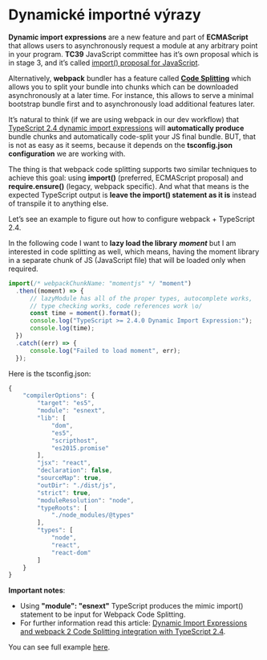 # Dynamické importné výrazy

**Dynamic import expressions** are a new feature and part of **ECMAScript** that allows users to asynchronously request a module at any arbitrary point in your program. **TC39** JavaScript committee has it’s own proposal which is in stage 3, and it’s called [import\(\) proposal for JavaScript](https://github.com/tc39/proposal-dynamic-import).

Alternatively, **webpack** bundler has a feature called [**Code Splitting**](https://webpack.js.org/guides/code-splitting/) which allows you to split your bundle into chunks which can be downloaded asynchronously at a later time. For instance, this allows to serve a minimal bootstrap bundle first and to asynchronously load additional features later.

It’s natural to think \(if we are using webpack in our dev workflow\) that [TypeScript 2.4 dynamic import expressions](https://github.com/Microsoft/TypeScript/wiki/What's-new-in-TypeScript#dynamic-import-expressions) will **automatically produce** bundle chunks and automatically code-split your JS final bundle. BUT, that is not as easy as it seems, because it depends on the **tsconfig.json configuration** we are working with.

The thing is that webpack code splitting supports two similar techniques to achieve this goal: using **import\(\)** \(preferred, ECMAScript proposal\) and **require.ensure\(\)** \(legacy, webpack specific\). And what that means is the expected TypeScript output is **leave the import\(\) statement as it is** instead of transpile it to anything else.

Let’s see an example to figure out how to configure webpack + TypeScript 2.4.

In the following code I want to **lazy load the library** _**moment**_ but I am interested in code splitting as well, which means, having the moment library in a separate chunk of JS \(JavaScript file\) that will be loaded only when required.

```typescript
import(/* webpackChunkName: "momentjs" */ "moment")
  .then((moment) => {
      // lazyModule has all of the proper types, autocomplete works,
      // type checking works, code references work \o/
      const time = moment().format();
      console.log("TypeScript >= 2.4.0 Dynamic Import Expression:");
      console.log(time);
  })
  .catch((err) => {
      console.log("Failed to load moment", err);
  });
```

Here is the tsconfig.json:

```javascript
{
    "compilerOptions": {
        "target": "es5",                          
        "module": "esnext",                     
        "lib": [
            "dom",
            "es5",
            "scripthost",
            "es2015.promise"
        ],                                        
        "jsx": "react",                           
        "declaration": false,                     
        "sourceMap": true,                        
        "outDir": "./dist/js",                    
        "strict": true,                           
        "moduleResolution": "node",               
        "typeRoots": [
            "./node_modules/@types"
        ],                                        
        "types": [
            "node",
            "react",
            "react-dom"
        ]                                       
    }
}
```

**Important notes**:

* Using **"module": "esnext"** TypeScript produces the mimic import\(\) statement to be input for Webpack Code Splitting.
* For further information read this article: [Dynamic Import Expressions and webpack 2 Code Splitting integration with TypeScript 2.4](https://blog.josequinto.com/2017/06/29/dynamic-import-expressions-and-webpack-code-splitting-integration-with-typescript-2-4/).

You can see full example [here](https://cdn.rawgit.com/basarat/typescript-book/705e4496/code/dynamic-import-expressions/dynamicImportExpression.js).

